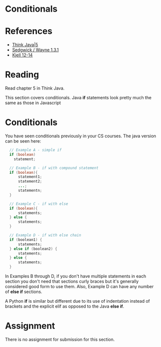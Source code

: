 # Conditionals

# References
* [Think Java|5](https://books.trinket.io/thinkjava/chapter5.html)
* [Sedgwick / Wayne 1.3.1](https://introcs.cs.princeton.edu/java/10elements/)
* [Kjell 12-14](https://chortle.ccsu.edu/Java5/index.html#03)

# Reading
Read chapter 5 in Think Java.

This section covers conditionals. Java **if** statements look
pretty much the same as those in Javascript

# Conditionals
You have seen conditionals previously in your CS courses. The java version can be seen here:
```java
  // Example A - simple if
  if (boolean)
    statement;

  // Example B - if with compound statement
  if (boolean){
      statement1;
      statement2;
      ...;
      statementn;
  }

  // Example C - if with else
  if (boolean){
      statements;
  } else {
      statements;
  }

  // Example D - if with else chain
  if (boolean1) {
      statements;
  } else if (boolean2) {
      statements;
  } else {
      statements;
  }
```

In Examples B through D, if you don't have multiple statements in each
section you don't need that sections curly braces but it's generally
considered good form to use them. Also, Example D can have any number
of **else if** sections.

A Python **if** is similar but different due to its use of indentation
instead of brackets and the explicit elif as opposed to the Java **else
if**.


# Assignment

There is no assignment for submission for this section.
